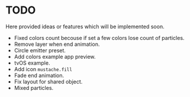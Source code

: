 # TODO

Here provided ideas or features which will be implemented soon.

- Fixed colors count becouse if set a few colors lose count of particles.
- Remove layer when end animation.
- Circle emitter preset.
- Add colors example app preview.
- tvOS example.
- Add icon `mustache.fill`
- Fade end animation.
- Fix layout for shared object.
- Mixed particles.

